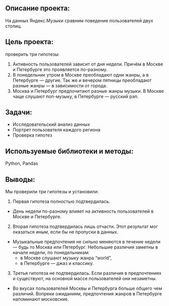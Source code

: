 ## Описание проекта: 

На данных Яндекс.Музыки сравним поведение пользователей двух столиц.

## Цель проекта:

проверить три гипотезы:

1. Активность пользователей зависит от дня недели. Причём в Москве и Петербурге это проявляется по-разному.
2. В понедельник утром в Москве преобладают одни жанры, а в Петербурге — другие. Так же и вечером пятницы преобладают разные жанры — в зависимости от города.
3. Москва и Петербург предпочитают разные жанры музыки. В Москве чаще слушают поп-музыку, в Петербурге — русский рэп.

## Задачи:

* Исследовательский анализ данных
* Портрет пользователя каждого региона
* Проверка гипотез

## Используемые библиотеки и методы:

Python, 
Pandas

## Выводы:
Мы проверили три гипотезы и установили:

1. Первая гипотеза полностью подтвердилась.
* День недели по-разному влияет на активность пользователей в Москве и Петербурге.

2. Вторая гипотеза подтвердилась лишь отчасти. Этот результат мог оказаться иным, если бы не пропуски в данных.
* Музыкальные предпочтения не сильно меняются в течение недели — будь то Москва или Петербург. Небольшие различия заметны в начале недели, по понедельникам:
  * в Москве слушают музыку жанра “world”,
  * в Петербурге — джаз и классику.

3. Третья гипотеза не подтвердилась. Если различия в предпочтениях и существуют, на основной массе пользователей они незаметны.
* Во вкусах пользователей Москвы и Петербурга больше общего чем различий. Вопреки ожиданиям, предпочтения жанров в Петербурге напоминают московские.
